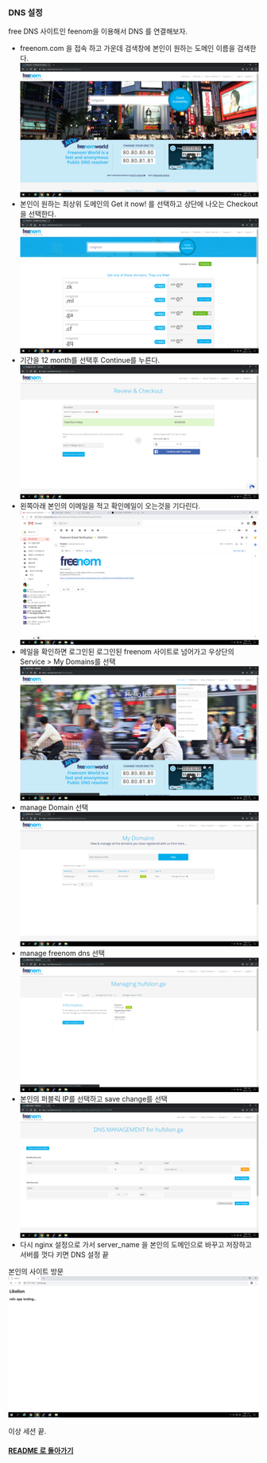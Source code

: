 ### DNS 설정 

free DNS 사이트인 feenom을 이용해서 DNS 를 연결해보자. 

- freenom.com 을 접속 하고 가운데 검색창에 본인이 원하는 도메인 이름을 검색한다.
![demo](/demo/demo14.png)
- 본인이 원하는 최상위 도메인의 Get it now! 를 선택하고 상단에 나오는 Checkout을 선택한다. 
![demo](/demo/demo15.png)
- 기간을 12 month를 선택후 Continue를 누른다. 
![demo](/demo/demo16.png)
- 왼쪽아래 본인의 이메일을 적고 확인메일이 오는것을 기다린다. 
![demo](/demo/demo17.png)
- 메일을 확인하면 로그인된 로그인된 freenom 사이트로 넘어가고 우상단의 Service > My Domains를 선택
![demo](/demo/demo18.png)
- manage Domain 선택
![demo](/demo/demo19.png)
- manage freenom dns 선택
![demo](/demo/demo20.png)
- 본인의 퍼블릭 IP를 선택하고 save change를 선택 
![demo](/demo/demo21.png)
- 다시 nginx 설정으로 가서 server_name 을 본인의 도메인으로 바꾸고 저장하고 서버를 껏다 키면 DNS 설정 끝 
  
본인의 사이트 방문
![demo](/demo/demo22.png)
  
이상 세션 끝.
#### [README 로 돌아가기](README.md)